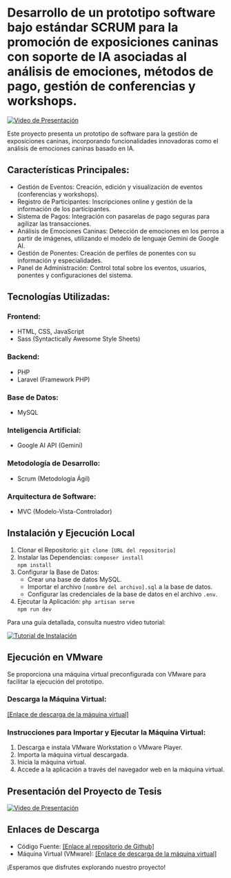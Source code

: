 <body>
  <h1>Desarrollo de un prototipo software bajo estándar SCRUM para la promoción de exposiciones caninas con soporte de IA asociadas al análisis de emociones, métodos de pago, gestión de conferencias y workshops.</h1>

  <a href="https://youtu.be/UTlxFCXV4Io">
    <img src="https://img.youtube.com/vi/UTlxFCXV4Io/0.jpg" alt="Video de Presentación">
  </a>

  <p>Este proyecto presenta un prototipo de software para la gestión de exposiciones caninas, incorporando funcionalidades innovadoras como el análisis de emociones caninas basado en IA.</p>

  <h2>Características Principales:</h2>
  <ul>
    <li>Gestión de Eventos: Creación, edición y visualización de eventos (conferencias y workshops).</li>
    <li>Registro de Participantes: Inscripciones online y gestión de la información de los participantes.</li>
    <li>Sistema de Pagos: Integración con pasarelas de pago seguras para agilizar las transacciones.</li>
    <li>Análisis de Emociones Caninas: Detección de emociones en los perros a partir de imágenes, utilizando el modelo de lenguaje Gemini de Google AI.</li>
    <li>Gestión de Ponentes: Creación de perfiles de ponentes con su información y especialidades.</li>
    <li>Panel de Administración: Control total sobre los eventos, usuarios, ponentes y configuraciones del sistema.</li>
  </ul>

  <h2>Tecnologías Utilizadas:</h2>

  <h3>Frontend:</h3>
  <ul>
    <li>HTML, CSS, JavaScript</li>
    <li>Sass (Syntactically Awesome Style Sheets)</li>
  </ul>

  <h3>Backend:</h3>
  <ul>
    <li>PHP</li>
    <li>Laravel (Framework PHP)</li>
  </ul>

  <h3>Base de Datos:</h3>
  <ul>
    <li>MySQL</li>
  </ul>

  <h3>Inteligencia Artificial:</h3>
  <ul>
    <li>Google AI API (Gemini)</li>
  </ul>

  <h3>Metodología de Desarrollo:</h3>
  <ul>
    <li>Scrum (Metodología Ágil)</li>
  </ul>

  <h3>Arquitectura de Software:</h3>
  <ul>
    <li>MVC (Modelo-Vista-Controlador)</li>
  </ul>

  <h2>Instalación y Ejecución Local</h2>

  <ol>
    <li>Clonar el Repositorio:
      <code>git clone [URL del repositorio]</code></li>
    <li>Instalar las Dependencias:
      <code>composer install</code><br>
      <code>npm install</code></li>
    <li>Configurar la Base de Datos:
      <ul>
        <li>Crear una base de datos MySQL.</li>
        <li>Importar el archivo <code>[nombre del archivo].sql</code> a la base de datos.</li>
        <li>Configurar las credenciales de la base de datos en el archivo <code>.env</code>.</li>
      </ul>
    </li>
    <li>Ejecutar la Aplicación:
      <code>php artisan serve</code><br>
      <code>npm run dev</code></li>
  </ol>

  <p>Para una guía detallada, consulta nuestro video tutorial:</p>

  <a href="https://youtu.be/UTlxFCXV4Io">
    <img src="https://img.youtube.com/vi/UTlxFCXV4Io/0.jpg" alt="Tutorial de Instalación">
  </a>

  <h2>Ejecución en VMware</h2>

  <p>Se proporciona una máquina virtual preconfigurada con VMware para facilitar la ejecución del prototipo.</p>

  <h3>Descarga la Máquina Virtual:</h3>
  <p><a href="[Enlace de descarga de la máquina virtual]">[Enlace de descarga de la máquina virtual]</a></p>

  <h3>Instrucciones para Importar y Ejecutar la Máquina Virtual:</h3>
  <ol>
    <li>Descarga e instala VMware Workstation o VMware Player.</li>
    <li>Importa la máquina virtual descargada.</li>
    <li>Inicia la máquina virtual.</li>
    <li>Accede a la aplicación a través del navegador web en la máquina virtual.</li>
  </ol>

  <h2>Presentación del Proyecto de Tesis</h2>

  <a href="https://youtu.be/KNa5rnmX_YU">
    <img src="https://img.youtube.com/vi/KNa5rnmX_YU/0.jpg" alt="Video de Presentación">
  </a>

  <h2>Enlaces de Descarga</h2>

  <ul>
    <li>Código Fuente: <a href="https://github.com/Jeffers199817/TIC-FIS-EPN-2024A-KODY-VET/tree/main">[Enlace al repositorio de Github]</a></li>
    <li>Máquina Virtual (VMware): <a href="https://epnecuador-my.sharepoint.com/:f:/g/personal/jefferson_alquinga_epn_edu_ec/Ep-INQ0sAX9NkC4-QhaPowYBwE1rfkiQhnCqeKC6oJtgEw?e=XgAvdE">[Enlace de descarga de la máquina virtual]</a></li>
  </ul>

  <p>¡Esperamos que disfrutes explorando nuestro proyecto!</p>
</body>
